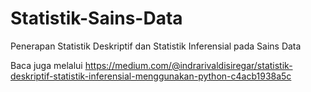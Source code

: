 # Statistik-Sains-Data
Penerapan Statistik Deskriptif dan Statistik Inferensial pada Sains Data

Baca juga melalui https://medium.com/@indrarivaldisiregar/statistik-deskriptif-statistik-inferensial-menggunakan-python-c4acb1938a5c
